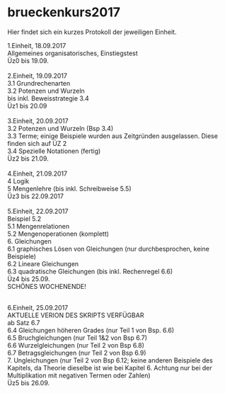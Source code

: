 # brueckenkurs2017

Hier findet sich ein kurzes Protokoll der jeweiligen Einheit.

1.Einheit, 18.09.2017 <br />
Allgemeines organisatorisches, Einstiegstest <br />
Üz0 bis 19.09. <br />
<br />
2.Einheit, 19.09.2017 <br />
3.1 Grundrechenarten <br />
3.2 Potenzen und Wurzeln <br />
bis inkl. Beweisstrategie 3.4 <br />
Üz1 bis 20.09 <br />
<br />
3.Einheit, 20.09.2017 <br />
3.2 Potenzen und Wurzeln (Bsp 3.4) <br />
3.3 Terme; einige Beispiele wurden aus Zeitgründen ausgelassen. Diese finden sich auf ÜZ 2<br />
3.4 Spezielle Notationen (fertig) <br />
Üz2 bis 21.09.<br /><br />
4.Einheit, 21.09.2017<br />
4 Logik<br />
5 Mengenlehre (bis inkl. Schreibweise 5.5) <br />
Üz3 bis 22.09.2017<br /><br />
5.Einheit, 22.09.2017 <br />
Beispiel 5.2 <br />
5.1 Mengenrelationen<br />
5.2 Mengenoperationen (komplett)<br />
6. Gleichungen<br />
6.1 graphisches Lösen von Gleichungen (nur durchbesprochen, keine Beispiele)<br />
6.2 Lineare Gleichungen<br />
6.3 quadratische Gleichungen (bis inkl. Rechenregel 6.6)<br />
Üz4 bis 25.09. <br />
SCHÖNES WOCHENENDE!<br /><br />

6.Einheit, 25.09.2017<br />
AKTUELLE VERION DES SKRIPTS VERFÜGBAR<br />
ab Satz 6.7<br />
6.4 Gleichungen höheren Grades (nur Teil 1 von Bsp. 6.6)<br />
6.5 Bruchgleichungen (nur Teil 1&2 von Bsp 6.7)<br />
6.6 Wurzelgleichungen (nur Teil 2 von Bsp 6.8)<br />
6.7 Betragsgleichungen (nur Teil 2 von Bsp 6.9)<br />
7. Ungleichungen (nur Teil 2 von Bsp 6.12; keine anderen Beispiele des Kapitels, da Theorie dieselbe ist wie bei Kapitel 6. Achtung nur bei der Multiplikation mit negativen Termen oder Zahlen)<br />
Üz5 bis 26.09.<br /><br />

